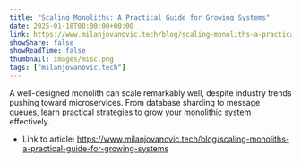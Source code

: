 ```yaml
---
title: "Scaling Monoliths: A Practical Guide for Growing Systems"
date: 2025-01-18T00:00:00+00:00
link: https://www.milanjovanovic.tech/blog/scaling-monoliths-a-practical-guide-for-growing-systems
showShare: false
showReadTime: false
thumbnail: images/misc.png
tags: ["milanjovanovic.tech"]
---
```

A well-designed monolith can scale remarkably well, despite industry trends pushing toward microservices. From database sharding to message queues, learn practical strategies to grow your monolithic system effectively.

- Link to article: https://www.milanjovanovic.tech/blog/scaling-monoliths-a-practical-guide-for-growing-systems